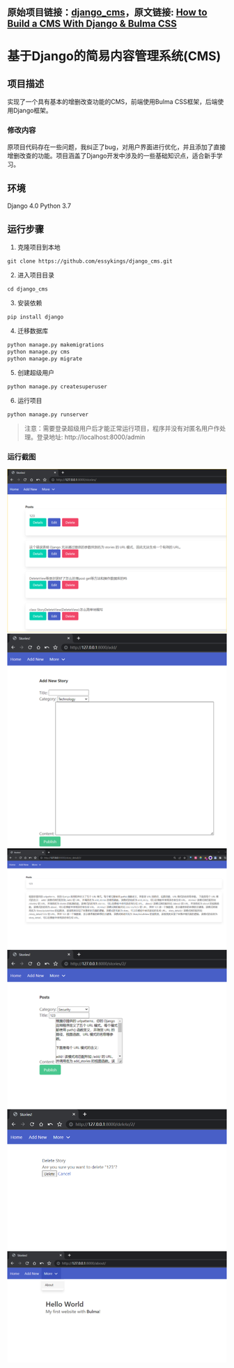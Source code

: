 原始项目链接：[django_cms](https://github.com/essykings/django_cms)，原文链接: [How to Build a CMS With Django & Bulma CSS](https://python.plainenglish.io/how-to-build-a-cms-with-django-bulma-css-b76de3afa23f)
---
# 基于Django的简易内容管理系统(CMS)

## 项目描述
实现了一个具有基本的增删改查功能的CMS，前端使用Bulma CSS框架，后端使用Django框架。
### 修改内容
原项目代码存在一些问题，我纠正了bug，对用户界面进行优化，并且添加了直接增删改查的功能。项目涵盖了Django开发中涉及的一些基础知识点，适合新手学习。

## 环境
Django 4.0
Python 3.7

## 运行步骤
1. 克隆项目到本地
```
git clone https://github.com/essykings/django_cms.git
```
2. 进入项目目录
```
cd django_cms
```
3. 安装依赖
```
pip install django
```
4. 迁移数据库
```
python manage.py makemigrations
python manage.py cms
python manage.py migrate
```
5. 创建超级用户
```
python manage.py createsuperuser
```
6. 运行项目
```
python manage.py runserver
```

> 注意：需要登录超级用户后才能正常运行项目，程序并没有对匿名用户作处理。登录地址: http://localhost:8000/admin




### 运行截图
![](imgs/1.png)
![](imgs/2.png)
![](imgs/3.png)
![](imgs/4.png)
![](imgs/5.png)
![](imgs/6.png)




